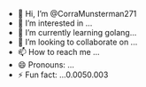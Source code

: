 - 👋 Hi, I’m @CorraMunsterman271
- 👀 I’m interested in ...
- 🌱 I’m currently learning golang...
- 💞️ I’m looking to collaborate on ...
- 📫 How to reach me ...
- 😄 Pronouns: ...
- ⚡ Fun fact: ...0.0050.003

<!---
CorraMunsterman271/CorraMunsterman271 is a ✨ special ✨ repository because its `README.md` (this file) appears on your GitHub profile.
You can click the Preview link to take a look at your changes.
--->
